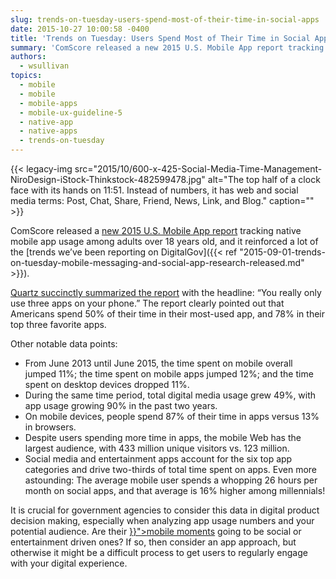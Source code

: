 ```yaml
---
slug: trends-on-tuesday-users-spend-most-of-their-time-in-social-apps
date: 2015-10-27 10:00:58 -0400
title: 'Trends on Tuesday: Users Spend Most of Their Time in Social Apps'
summary: 'ComScore released a new 2015 U.S. Mobile App report tracking native mobile app usage among adults over 18 years old, and it reinforced a lot of the trends we’ve been reporting on DigitalGov. Quartz succinctly summarized the report with the headline: &ldquo;You really only use three apps on your phone.&rdquo; The report clearly pointed out that Americans spend'
authors:
  - wsullivan
topics:
  - mobile
  - mobile
  - mobile-apps
  - mobile-ux-guideline-5
  - native-app
  - native-apps
  - trends-on-tuesday
---
```


{{< legacy-img src="2015/10/600-x-425-Social-Media-Time-Management-NiroDesign-iStock-Thinkstock-482599478.jpg" alt="The top half of a clock face with its hands on 11:51. Instead of numbers, it has web and social media terms: Post, Chat, Share, Friend, News, Link, and Blog." caption="" >}} 

ComScore released a [new 2015 U.S. Mobile App report</span>](http://www.comscore.com/Insights/Presentations-and-Whitepapers/2015/The-2015-US-Mobile-App-Report) <span style="font-weight: 400">tracking native mobile app usage among adults over 18 years old, and it reinforced a lot of the </span>[<span style="font-weight: 400">trends we’ve been reporting on DigitalGov</span>]({{< ref "2015-09-01-trends-on-tuesday-mobile-messaging-and-social-app-research-released.md" >}})<span style="font-weight: 400">.</p> 

<p>
  <a href="http://qz.com/508997/you-really-only-use-three-apps-on-your-phone/">Quartz succinctly summarized the report</span></a><span style="font-weight: 400"> with the headline: “You really only use three apps on your phone.” The report clearly pointed out that Americans spend 50% of their time in their most-used app, and 78% in their top three favorite apps.</p> 
  
  <p>
    Other notable data points:
  </p>
  
  <ul>
    <li style="font-weight: 400">
      From June 2013 until June 2015, the time spent on mobile overall jumped 11%; the time spent on mobile apps jumped 12%; and the time spent on desktop devices dropped 11%.
    </li>
    <li style="font-weight: 400">
      During the same time period, total digital media usage grew 49%, with app usage growing 90% in the past two years.
    </li>
    <li style="font-weight: 400">
      On mobile devices, people spend 87% of their time in apps versus 13% in browsers.
    </li>
    <li style="font-weight: 400">
      Despite users spending more time in apps, the mobile Web has the largest audience, with 433 million unique visitors vs. 123 million.
    </li>
    <li style="font-weight: 400">
      Social media and entertainment apps account for the six top app categories and drive two-thirds of total time spent on apps. Even more astounding: The average mobile user spends a whopping 26 hours per month on social apps, and that average is 16% higher among millennials!
    </li>
  </ul>
  
  <p>
    It is crucial for government agencies to consider this data in digital product decision making, especially when analyzing app usage numbers and your potential audience. Are their </span><a href="{{< ref "2015-06-01-finding-the-best-mobile-moment-is-the-first-stepping-stone-to-anytime-anywhere-government.md" >}}"><span style="font-weight: 400">mobile moments</span></a><span style="font-weight: 400"> going to be social or entertainment driven ones? If so, then consider an app approach, but otherwise it might be a difficult process to get users to regularly engage with your digital experience. </p>